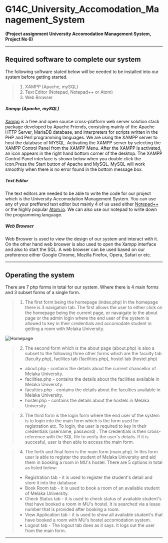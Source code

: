 # **G14C_University_Accomodation_Management_System**
**(Project assignment University Accomodation Management System, Project No 6)**

---
## **Required software to complete our system**

The following software stated below will be needed to be installed into our system before getting started.
>1. XAMPP (Apache, mySQL)
>2. Text Editor (Notepad, Notepad++ or Atom)
>3. Web Browser

##### Xampp (Apache, mySQL)
[Xampp](https://www.apachefriends.org/index.html ) is a free and open source cross-platform web server solution stack package developed by Apache Friends, consisting mainly of the Apache HTTP Server, MariaDB database, and interpreters for scripts written in the PHP and Perl programming languages. We are using the XAMPP server to host the database of MYSQL. Activating the XAMPP server by selecting the XAMPP Control Panel from the XAMPP Menu. After the XAMPP is activated, an icon       appears in the right hand bottom corner of the desktop. The XAMPP Control Panel interface is shown below when you double click the icon.Press the Start button of Apache and MySQL. MySQL will work smoothly when there is no error found in the bottom message box.

##### Text Editor
The text editors are needed to be able to write the code for our project which is the University Accomodation Management System. You can use any of your preffered text editor but mainly 4 of us used either [Notepad++](https://notepad-plus-plus.org/)  or the highly popular [Atom.io](https://atom.io/). We can also use our notepad to write down the programming language.  

##### Web Browser
Web Broswer is used to view the design of our system and interact with it. On the other hand web broswer is also used to open the Xampp interface and also to start the SQL. A web browser can be used based on our preference either Google Chrome, Mozilla Firefox, Opera, Safari or etc.

---
## **Operating the system**

There are 7 php forms in total for our system. Where there is 4 main forms and 3 subset forms of a single form.


>1. The first form being the homepage (index.php) In the homepage there is 3 navigation tab. The first allows the user to either click on the homepage being the current page, or navaigate to the about page or the admin login where the end user of the system is allowed to key in their credentials and accomodate student in getting a room with Melaka University.

![Homepage](http://i.imgur.com/dMwjKwt.jpg)

>2. The second form which is the about page (about.php) is also a subset to the following three other forms which are the faculty tab (faculty.php), facilites tab (facilities.php), hostel tab (hostel.php)
>- about.php - contains the details about the current chancellor of Melaka University.
>- facilities.php - contains the details about the facilities available in Melaka University.
>- faculties.php - contains the details about the faculties available in Melaka University.
>- hostel.php - contains the details about the hostels in Melaka University.

>3. The third form is the login form where the end user of the system is to login into the main form which is the form used for registration etc.
> To login, the user is required to key in their credentials (username, password)
. The credentials is then cross-reference with the SQL file to verify the user's details. If it is succesful, user is then able to access the main form.

>4. The forth and final form is the main form (main.php). In this form user is able to register the student of Melaka University and aid them in booking a room in MU's hostel. There are 5 options in total as listed below:
>- Registration tab - it is used to register the student's detail and store it into the database.
>- Book Room tab - it is used to book a room of an available student of Melaka University.
>- Check Status tab - it is used to check status of available student's that have booked a room in MU's hostel. It is searched via a lease number that is provided after booking a room.
>- View Application tab - it is used to show all available student's that have booked a room with MU's hostel accomodation system.
>- Logout tab - The logout tab does as it says. It logs out the user from the main form.
---
